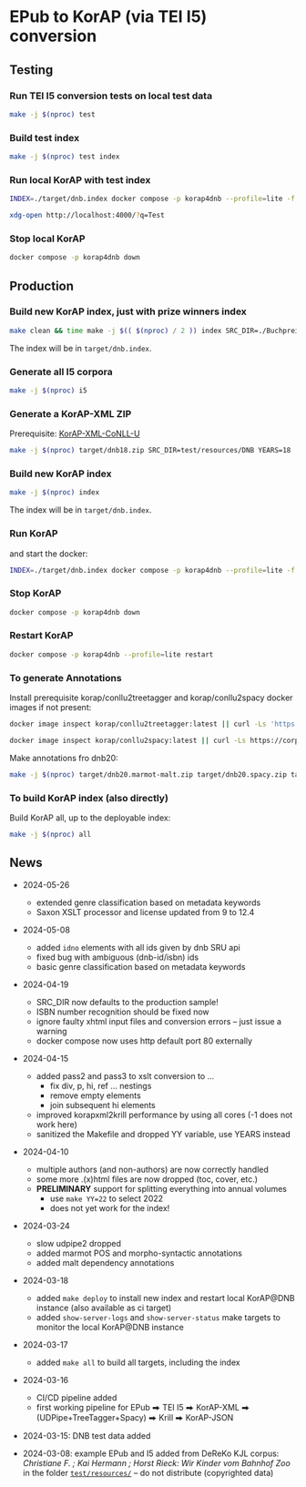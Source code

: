 # EPub to KorAP (via TEI I5) conversion

## Testing

### Run TEI I5 conversion tests on local test data

```bash
make -j $(nproc) test
```

### Build test index

```bash
make -j $(nproc) test index
```

### Run local KorAP with test index

```bash
INDEX=./target/dnb.index docker compose -p korap4dnb --profile=lite -f korap4dnb-compose.yml up -d

xdg-open http://localhost:4000/?q=Test
```

### Stop local KorAP

```bash
docker compose -p korap4dnb down
```

## Production

### Build new KorAP index, just with prize winners index

```bash
make clean && time make -j $(( $(nproc) / 2 )) index SRC_DIR=./Buchpreis
```

The index will be in `target/dnb.index`.

### Generate all I5 corpora

```bash
make -j $(nproc) i5
```

### Generate a KorAP-XML ZIP

Prerequisite: [KorAP-XML-CoNLL-U](https://github.com/KorAP/KorAP-XML-CoNLL-U)

```bash
make -j $(nproc) target/dnb18.zip SRC_DIR=test/resources/DNB YEARS=18
```

### Build new KorAP index

```bash
make -j $(nproc) index
```

The index will be in `target/dnb.index`.

### Run KorAP

and start the docker:

```bash
INDEX=./target/dnb.index docker compose -p korap4dnb --profile=lite -f korap4dnb-compose.yml up -d
```

### Stop KorAP

```bash
docker compose -p korap4dnb down
```

### Restart KorAP

```bash
docker compose -p korap4dnb --profile=lite restart
```

### To generate Annotations

Install prerequisite korap/conllu2treetagger and korap/conllu2spacy docker images if not present:

```bash
docker image inspect korap/conllu2treetagger:latest || curl -Ls 'https://gitlab.ids-mannheim.de/KorAP/CoNLL-U-Treetagger/-/jobs/artifacts/master/raw/conllu2treetagger.xz?job=build-docker-image' | docker load

docker image inspect korap/conllu2spacy:latest || curl -Ls https://corpora.ids-mannheim.de/tools/conllu2spacy.tar.xz | docker load
```

Make annotations fro dnb20:

```bash
make -j $(nproc) target/dnb20.marmot-malt.zip target/dnb20.spacy.zip target/dnb20.tree_tagger.zip
```

### To build KorAP index (also directly)

Build KorAP all, up to the deployable index:

```bash
make -j $(nproc) all
```

## News

* 2024-05-26
  * extended genre classification based on metadata keywords
  * Saxon XSLT processor and license updated from 9 to 12.4

* 2024-05-08
  * added `idno` elements with all ids given by dnb SRU api
  * fixed bug with ambiguous (dnb-id/isbn) ids
  * basic genre classification based on metadata keywords

* 2024-04-19
  * SRC_DIR now defaults to the production sample!
  * ISBN number recognition should be fixed now
  * ignore faulty xhtml input files and conversion errors – just issue a warning
  * docker compose now uses http default port 80 externally

* 2024-04-15
  * added pass2 and pass3 to xslt conversion to …
    * fix div, p, hi, ref … nestings
    * remove empty elements
    * join subsequent hi elements
  * improved korapxml2krill performance by using all cores (-1 does not work here)
  * sanitized the Makefile and dropped YY variable, use YEARS instead

* 2024-04-10
  * multiple authors (and non-authors) are now correctly handled
  * some more .(x)html files are now dropped (toc, cover, etc.)
  * **PRELIMINARY** support for splitting everything into annual volumes
    * use `make YY=22` to select 2022
    * does not yet work for the index!

* 2024-03-24
  * slow udpipe2 dropped
  * added marmot POS and morpho-syntactic annotations
  * added malt dependency annotations

* 2024-03-18
  * added `make deploy` to install new index and restart local KorAP@DNB instance (also available as ci target)
  * added `show-server-logs` and `show-server-status` make targets to monitor the local KorAP@DNB instance

* 2024-03-17
  * added `make all` to build all targets, including the index

* 2024-03-16
  * CI/CD pipeline added
  * first working pipeline for EPub ⮕ TEI I5 ⮕ KorAP-XML ⮕ (UDPipe+TreeTagger+Spacy) ⮕ Krill ⮕ KorAP-JSON

* 2024-03-15: DNB test data added

* 2024-03-08: example EPub and I5 added from DeReKo KJL corpus: *Christiane F. ; Kai Hermann ; Horst Rieck: Wir Kinder vom Bahnhof Zoo* in the folder [`test/resources/`](./test/resources/)  – do not distribute (copyrighted data)
